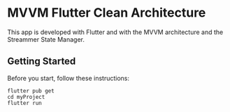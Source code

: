 # MVVM Flutter Clean Architecture

This app is developed with Flutter and with the MVVM architecture and the Streammer State Manager.

## Getting Started

Before you start, follow these instructions:

```
flutter pub get
cd myProject
flutter run
```
